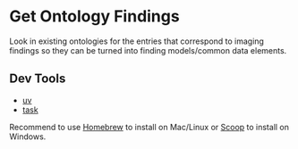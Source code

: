 # Get Ontology Findings

Look in existing ontologies for the entries that correspond to imaging findings so they can be turned into
finding models/common data elements.

## Dev Tools

- [uv](https://docs.astral.sh/uv/)
- [task](https://taskfile.dev)

Recommend to use [Homebrew](https://brew.sh) to install on Mac/Linux or [Scoop](https://scoop.sh) to install on Windows.

